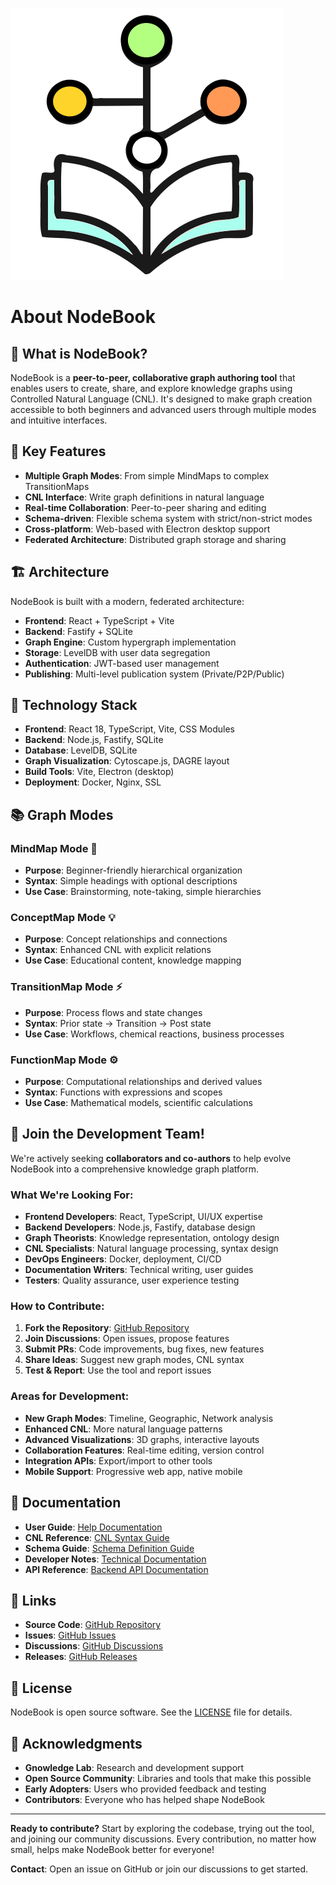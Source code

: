 ![NodeBook Logo](logo.png)

# About NodeBook

## 🚀 **What is NodeBook?**

NodeBook is a **peer-to-peer, collaborative graph authoring tool** that enables users to create, share, and explore knowledge graphs using Controlled Natural Language (CNL). It's designed to make graph creation accessible to both beginners and advanced users through multiple modes and intuitive interfaces.

## 🎯 **Key Features**

- **Multiple Graph Modes**: From simple MindMaps to complex TransitionMaps
- **CNL Interface**: Write graph definitions in natural language
- **Real-time Collaboration**: Peer-to-peer sharing and editing
- **Schema-driven**: Flexible schema system with strict/non-strict modes
- **Cross-platform**: Web-based with Electron desktop support
- **Federated Architecture**: Distributed graph storage and sharing

## 🏗️ **Architecture**

NodeBook is built with a modern, federated architecture:

- **Frontend**: React + TypeScript + Vite
- **Backend**: Fastify + SQLite
- **Graph Engine**: Custom hypergraph implementation
- **Storage**: LevelDB with user data segregation
- **Authentication**: JWT-based user management
- **Publishing**: Multi-level publication system (Private/P2P/Public)

## 🔧 **Technology Stack**

- **Frontend**: React 18, TypeScript, Vite, CSS Modules
- **Backend**: Node.js, Fastify, SQLite
- **Database**: LevelDB, SQLite
- **Graph Visualization**: Cytoscape.js, DAGRE layout
- **Build Tools**: Vite, Electron (desktop)
- **Deployment**: Docker, Nginx, SSL

## 📚 **Graph Modes**

### **MindMap Mode** 🧠
- **Purpose**: Beginner-friendly hierarchical organization
- **Syntax**: Simple headings with optional descriptions
- **Use Case**: Brainstorming, note-taking, simple hierarchies

### **ConceptMap Mode** 💡
- **Purpose**: Concept relationships and connections
- **Syntax**: Enhanced CNL with explicit relations
- **Use Case**: Educational content, knowledge mapping

### **TransitionMap Mode** ⚡
- **Purpose**: Process flows and state changes
- **Syntax**: Prior state → Transition → Post state
- **Use Case**: Workflows, chemical reactions, business processes

### **FunctionMap Mode** ⚙️
- **Purpose**: Computational relationships and derived values
- **Syntax**: Functions with expressions and scopes
- **Use Case**: Mathematical models, scientific calculations

## 🌟 **Join the Development Team!**

We're actively seeking **collaborators and co-authors** to help evolve NodeBook into a comprehensive knowledge graph platform.

### **What We're Looking For:**

- **Frontend Developers**: React, TypeScript, UI/UX expertise
- **Backend Developers**: Node.js, Fastify, database design
- **Graph Theorists**: Knowledge representation, ontology design
- **CNL Specialists**: Natural language processing, syntax design
- **DevOps Engineers**: Docker, deployment, CI/CD
- **Documentation Writers**: Technical writing, user guides
- **Testers**: Quality assurance, user experience testing

### **How to Contribute:**

1. **Fork the Repository**: [GitHub Repository](https://github.com/gnowledge/nodeBook)
2. **Join Discussions**: Open issues, propose features
3. **Submit PRs**: Code improvements, bug fixes, new features
4. **Share Ideas**: Suggest new graph modes, CNL syntax
5. **Test & Report**: Use the tool and report issues

### **Areas for Development:**

- **New Graph Modes**: Timeline, Geographic, Network analysis
- **Enhanced CNL**: More natural language patterns
- **Advanced Visualizations**: 3D graphs, interactive layouts
- **Collaboration Features**: Real-time editing, version control
- **Integration APIs**: Export/import to other tools
- **Mobile Support**: Progressive web app, native mobile

## 📖 **Documentation**

- **User Guide**: [Help Documentation](./Help.md)
- **CNL Reference**: [CNL Syntax Guide](./CNL-Help.md)
- **Schema Guide**: [Schema Definition Guide](./Schema-Guide.md)
- **Developer Notes**: [Technical Documentation](./Developer-Notes.md)
- **API Reference**: [Backend API Documentation](./API-Reference.md)

## 🔗 **Links**

- **Source Code**: [GitHub Repository](https://github.com/gnowledge/nodeBook)
- **Issues**: [GitHub Issues](https://github.com/gnowledge/nodeBook/issues)
- **Discussions**: [GitHub Discussions](https://github.com/gnowledge/nodeBook/discussions)
- **Releases**: [GitHub Releases](https://github.com/gnowledge/nodeBook/releases)

## 📄 **License**

NodeBook is open source software. See the [LICENSE](https://github.com/gnowledge/nodeBook/blob/main/LICENSE) file for details.

## 🙏 **Acknowledgments**

- **Gnowledge Lab**: Research and development support
- **Open Source Community**: Libraries and tools that make this possible
- **Early Adopters**: Users who provided feedback and testing
- **Contributors**: Everyone who has helped shape NodeBook

---

**Ready to contribute?** Start by exploring the codebase, trying out the tool, and joining our community discussions. Every contribution, no matter how small, helps make NodeBook better for everyone!

**Contact**: Open an issue on GitHub or join our discussions to get started.
